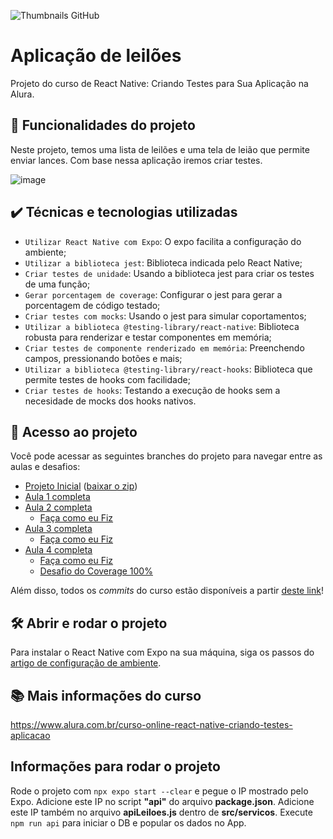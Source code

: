 ![Thumbnails GitHub](https://user-images.githubusercontent.com/9091491/159780661-3d933822-163c-4ec7-8636-7b0ab3191b0e.png)

# Aplicação de leilões

Projeto do curso de React Native: Criando Testes para Sua Aplicação na Alura.

## 🔨 Funcionalidades do projeto

Neste projeto, temos uma lista de leilões e uma tela de leião que permite enviar lances.
Com base nessa aplicação iremos criar testes.

![image](https://user-images.githubusercontent.com/9091491/159780701-12e127ea-097d-4465-b39a-3c490861d9b7.png)

## ✔️ Técnicas e tecnologias utilizadas

- `Utilizar React Native com Expo`: O expo facilita a configuração do ambiente;
- `Utilizar a biblioteca jest`: Biblioteca indicada pelo React Native;
- `Criar testes de unidade`: Usando a biblioteca jest para criar os testes de uma função;
- `Gerar porcentagem de coverage`: Configurar o jest para gerar a porcentagem de código testado;
- `Criar testes com mocks`: Usando o jest para simular coportamentos;
- `Utilizar a biblioteca @testing-library/react-native`: Biblioteca robusta para renderizar e testar componentes em memória;
- `Criar testes de componente renderizado em memória`: Preenchendo campos, pressionando botões e mais;
- `Utilizar a biblioteca @testing-library/react-hooks`: Biblioteca que permite testes de hooks com facilidade;
- `Criar testes de hooks`: Testando a execução de hooks sem a necesidade de mocks dos hooks nativos.

## 📁 Acesso ao projeto

Você pode acessar as seguintes branches do projeto para navegar entre as aulas e desafios:

- [Projeto Inicial](https://github.com/alura-cursos/react-native-criando-testes-para-sua-aplicacao) ([baixar o zip](https://github.com/alura-cursos/react-native-criando-testes-para-sua-aplicacao/archive/refs/heads/main.zip))
- [Aula 1 completa](https://github.com/alura-cursos/react-native-criando-testes-para-sua-aplicacao/tree/Aula1)
- [Aula 2 completa](https://github.com/alura-cursos/react-native-criando-testes-para-sua-aplicacao/tree/Aula2)
  - [Faça como eu Fiz](https://github.com/alura-cursos/react-native-criando-testes-para-sua-aplicacao/tree/FCEFAula2)
- [Aula 3 completa](https://github.com/alura-cursos/react-native-criando-testes-para-sua-aplicacao/tree/Aula3)
  - [Faça como eu Fiz](https://github.com/alura-cursos/react-native-criando-testes-para-sua-aplicacao/tree/FCEFAula3)
- [Aula 4 completa](https://github.com/alura-cursos/react-native-criando-testes-para-sua-aplicacao/tree/Aula4)
  - [Faça como eu Fiz](https://github.com/alura-cursos/react-native-criando-testes-para-sua-aplicacao/tree/FCEFAula4)
  - [Desafio do Coverage 100%](https://github.com/alura-cursos/react-native-criando-testes-para-sua-aplicacao/tree/DesafioCoverage)

Além disso, todos os _commits_ do curso estão disponíveis a partir [deste link](https://github.com/alura-cursos/react-native-criando-testes-para-sua-aplicacao/commits/DesafioCoverage)!

## 🛠️ Abrir e rodar o projeto

Para instalar o React Native com Expo na sua máquina, siga os passos do [artigo de configuração de ambiente](https://www.alura.com.br/artigos/como-instalar-configurar-expo-do-react-native).

## 📚 Mais informações do curso

https://www.alura.com.br/curso-online-react-native-criando-testes-aplicacao

## Informações para rodar o projeto

Rode o projeto com `npx expo start --clear` e pegue o IP mostrado pelo Expo.
Adicione este IP no script **"api"** do arquivo **package.json**.
Adicione este IP também no arquivo **apiLeiloes.js** dentro de **src/servicos**.
Execute `npm run api` para iniciar o DB e popular os dados no App.
